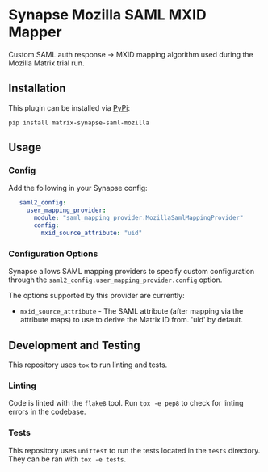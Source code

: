# Synapse Mozilla SAML MXID Mapper 

Custom SAML auth response -> MXID mapping algorithm used during the Mozilla
Matrix trial run.

## Installation

This plugin can be installed via [PyPi](https://pypi.org):

```
pip install matrix-synapse-saml-mozilla
```

## Usage

### Config

Add the following in your Synapse config:

```yaml
   saml2_config:
     user_mapping_provider:
       module: "saml_mapping_provider.MozillaSamlMappingProvider"
       config:
         mxid_source_attribute: "uid"
```

### Configuration Options

Synapse allows SAML mapping providers to specify custom configuration through the
`saml2_config.user_mapping_provider.config` option.

The options supported by this provider are currently:

* `mxid_source_attribute` - The SAML attribute (after mapping via the
                            attribute maps) to use to derive the Matrix
                            ID from. 'uid' by default.

## Development and Testing

This repository uses `tox` to run linting and tests.

### Linting

Code is linted with the `flake8` tool. Run `tox -e pep8` to check for linting
errors in the codebase.

### Tests

This repository uses `unittest` to run the tests located in the `tests`
directory. They can be ran with `tox -e tests`.
